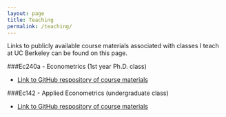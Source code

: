 ```yaml
---
layout: page
title: Teaching
permalink: /teaching/
---
```


Links to publicly available course materials associated with classes I teach at UC Berkeley can be found on this page.

###Ec240a - Econometrics (1st year Ph.D. class)
* [Link to GitHub respository of course materials](https://github.com/bryangraham/Ec240a)

###Ec142 - Applied Econometrics (undergraduate class)
* [Link to GitHub respository of course materials](https://github.com/bryangraham/Ec142)